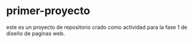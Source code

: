 # primer-proyecto
este es un proyecto de repositorio crado como actividad para la fase 1 de diseño de paginas web.
